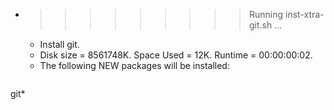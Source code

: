 * >>>>>>>>> Running inst-xtra-git.sh ...
  * Install git.
  * Disk size = 8561748K. Space Used = 12K. Runtime = 00:00:00:02.
  * The following NEW packages will be installed:
  ```bash
git*
  ```
